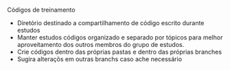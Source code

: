 Códigos de treinamento

* Diretório destinado a compartilhamento de código escrito durante estudos
* Manter estudos códigos organizado e separado por tópicos para melhor aproveitamento dos outros membros do grupo de estudos.
* Crie códigos dentro das próprias pastas e dentro das próprias branches
* Sugira alteraçõs em outras branchs caso ache necessário
